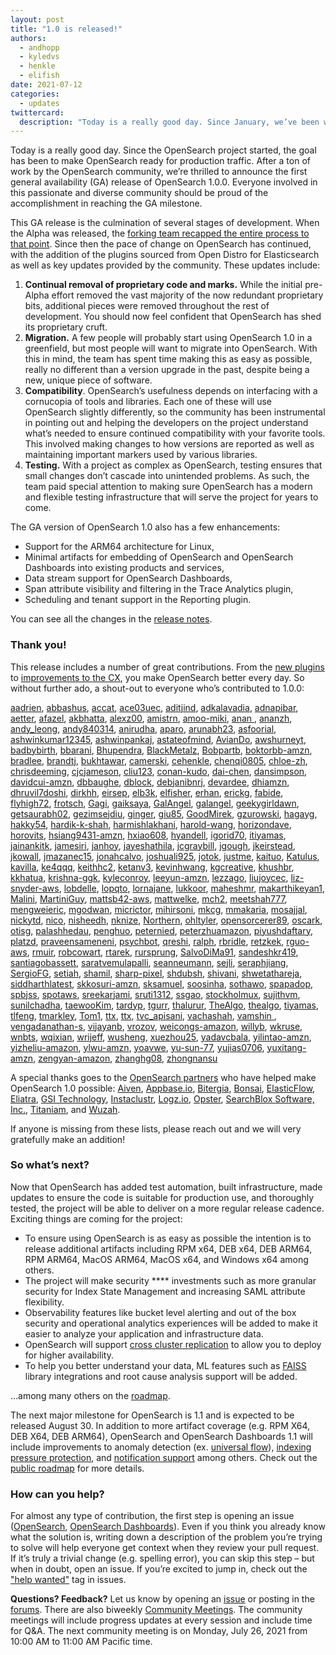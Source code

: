 ```yaml
---
layout: post
title: "1.0 is released!"
authors: 
  - andhopp
  - kyledvs
  - henkle
  - elifish
date: 2021-07-12
categories:
  - updates
twittercard:
  description: "Today is a really good day. Since January, we’ve been working together to build OpenSearch 1.0, and today we’re ecstatic to make our first general availability (GA) release. General availability is a huge milestone for the OpenSearch community because it means that OpenSearch is officially production-ready. We’re so proud to share what our passionate and diverse community has built with the world."
---
```


Today is a really good day. Since the OpenSearch project started, the goal has been to make OpenSearch ready for production traffic. After a ton of work by the OpenSearch community, we’re thrilled to announce the first general availability (GA) release of OpenSearch 1.0.0. Everyone involved in this passionate and diverse community should be proud of the accomplishment in reaching the GA milestone.

This GA release is the culmination of several stages of development. When the Alpha was released, the [forking team recapped the entire process to that point](https://discuss.opendistrocommunity.dev/t/preparing-opensearch-and-opensearch-dashboards-for-release/5567).  Since then the pace of change on OpenSearch has continued, with the addition of the plugins sourced from Open Distro for Elasticsearch as well as key updates provided by the community.  These updates include:

1. **Continual removal of proprietary code and marks.** While the initial pre-Alpha effort removed the vast majority of the now redundant proprietary bits, additional pieces were removed throughout the rest of development. You should now feel confident that OpenSearch has shed its proprietary cruft.
2. **Migration.** A few people will probably start using OpenSearch 1.0 in a greenfield, but most people will want to migrate into OpenSearch. With this in mind, the team has spent time making this as easy as possible, really no different than a version upgrade in the past, despite being a new, unique piece of software.
3. **Compatibility**. OpenSearch’s usefulness depends on interfacing with a cornucopia of tools and libraries. Each one of these will use OpenSearch slightly differently, so the community has been instrumental in pointing out and helping the developers on the project understand what’s needed to ensure continued compatibility with your favorite tools. This involved making changes to how versions are reported as well as maintaining important markers used by various libraries.
4. **Testing.** With a project as complex as OpenSearch, testing ensures that small changes don’t cascade into unintended problems. As such, the team paid special attention to making sure OpenSearch has a modern and flexible testing infrastructure that will serve the project for years to come. 

The GA version of OpenSearch 1.0 also has a few enhancements:

* Support for the ARM64 architecture for Linux,
* Minimal artifacts for embedding of OpenSearch and OpenSearch Dashboards into existing products and services,
* Data stream support for OpenSearch Dashboards,
* Span attribute visibility and filtering in the Trace Analytics plugin,
* Scheduling and tenant support in the Reporting plugin.

You can see all the changes in the [release notes](https://github.com/opensearch-project/opensearch-build/blob/main/release-notes/opensearch-release-notes-1.0.0.md).

### **Thank you!**

This release includes a number of great contributions. From the [new plugins](https://opensearch.org/blog/technical-posts/2021/06/my-first-steps-in-opensearch-plugins/) to [improvements to the CX](https://github.com/opensearch-project/OpenSearch-Dashboards/pull/352), you make OpenSearch better every day. So without further ado, a shout-out to everyone who’s contributed to 1.0.0:  

[aadrien](https://discuss.opendistrocommunity.dev/u/aadrien), [abbashus](https://github.com/abbashus), [accat](https://discuss.opendistrocommunity.dev/u/accat), [ace03uec](https://github.com/ace03uec), [aditjind](https://github.com/aditjind), [adkalavadia](https://discuss.opendistrocommunity.dev/u/adkalavadia), [adnapibar](https://github.com/adnapibar), [aetter](https://github.com/aetter), [afazel](https://github.com/afazel), [akbhatta](https://github.com/akbhatta), [alexz00](https://discuss.opendistrocommunity.dev/u/alexz00), [amistrn](https://github.com/amistrn), [amoo-miki](https://github.com/amoo-miki), [anan ](https://github.com/anan ), [ananzh](https://github.com/ananzh), [andy_leong](https://discuss.opendistrocommunity.dev/u/andy_leong), [andy840314](https://github.com/andy840314), [anirudha](https://github.com/anirudha), [aparo](https://discuss.opendistrocommunity.dev/u/aparo), [arunabh23](https://github.com/arunabh23), [asfoorial](https://discuss.opendistrocommunity.dev/u/asfoorial), [ashwinkumar12345](https://github.com/ashwinkumar12345), [ashwinpankaj](https://github.com/ashwinpankaj), [astateofmind](https://discuss.opendistrocommunity.dev/u/astateofmind), [AvianDo](https://discuss.opendistrocommunity.dev/u/AvianDo), [awshurneyt](https://github.com/awshurneyt), [badbybirth](https://github.com/badbybirth), [bbarani](https://github.com/bbarani), [Bhupendra](https://discuss.opendistrocommunity.dev/u/Bhupendra), [BlackMetalz](https://discuss.opendistrocommunity.dev/u/BlackMetalz), [Bobpartb](https://discuss.opendistrocommunity.dev/u/Bobpartb), [boktorbb-amzn](https://github.com/boktorbb-amzn), [bradlee](https://discuss.opendistrocommunity.dev/u/bradlee), [brandtj](https://discuss.opendistrocommunity.dev/u/brandtj), [bukhtawar](https://github.com/bukhtawar), [camerski](https://github.com/camerski), [cehenkle](https://github.com/cehenkle), [chenqi0805](https://github.com/chenqi0805), [chloe-zh](https://github.com/chloe-zh), [chrisdeeming](https://discuss.opendistrocommunity.dev/u/chrisdeeming), [cjcjameson](https://github.com/cjcjameson), [cliu123](https://github.com/cliu123), [conan-kudo](https://github.com/conan-kudo), [dai-chen](https://github.com/dai-chen), [dansimpson](https://github.com/dansimpson), [davidcui-amzn](https://github.com/davidcui-amzn), [dbbaughe](https://github.com/dbbaughe), [dblock](https://github.com/dblock), [debjanibnrj](https://github.com/debjanibnrj), [devardee](https://github.com/devardee), [dhiamzn](https://github.com/dhiamzn), [dhruvil7doshi](https://discuss.opendistrocommunity.dev/u/dhruvil7doshi), [dirkhh](https://discuss.opendistrocommunity.dev/u/dirkhh), [eirsep](https://github.com/eirsep), [elb3k](https://github.com/elb3k), [elfisher](https://github.com/elfisher), [erhan](https://discuss.opendistrocommunity.dev/u/erhan), [erickg](https://discuss.opendistrocommunity.dev/u/erickg), [fabide](https://discuss.opendistrocommunity.dev/u/fabide), [flyhigh72](https://discuss.opendistrocommunity.dev/u/flyhigh72), [frotsch](https://discuss.opendistrocommunity.dev/u/frotsch), [Gagi](https://discuss.opendistrocommunity.dev/u/Gagi), [gaiksaya](https://github.com/gaiksaya), [GalAngel](https://discuss.opendistrocommunity.dev/u/GalAngel), [galangel](https://github.com/galangel), [geekygirldawn](https://github.com/geekygirldawn), [getsaurabh02](https://github.com/getsaurabh02), [gezimsejdiu](https://github.com/gezimsejdiu), [ginger](https://discuss.opendistrocommunity.dev/u/ginger), [giu85](https://discuss.opendistrocommunity.dev/u/giu85), [GoodMirek](https://discuss.opendistrocommunity.dev/u/GoodMirek), [gzurowski](https://github.com/gzurowski), [hagayg](https://discuss.opendistrocommunity.dev/u/hagayg), [hakky54](https://github.com/hakky54), [hardik-k-shah](https://github.com/hardik-k-shah), [harmishlakhani](https://github.com/harmishlakhani), [harold-wang](https://github.com/harold-wang), [horizondave](https://discuss.opendistrocommunity.dev/u/horizondave), [horovits](https://github.com/horovits), [hsiang9431-amzn](https://github.com/hsiang9431-amzn), [hxiao608](https://github.com/hxiao608), [hyandell](https://github.com/hyandell), [igorid70](https://discuss.opendistrocommunity.dev/u/igorid70), [itiyamas](https://github.com/itiyamas), [jainankitk](https://github.com/jainankitk), [jamesiri](https://github.com/jamesiri), [janhoy](https://discuss.opendistrocommunity.dev/u/janhoy), [jayeshathila](https://github.com/jayeshathila), [jcgraybill](https://github.com/jcgraybill), [jgough](https://github.com/jgough), [jkeirstead](https://discuss.opendistrocommunity.dev/u/jkeirstead), [jkowall](https://github.com/jkowall), [jmazanec15](https://github.com/jmazanec15), [jonahcalvo](https://github.com/jonahcalvo), [joshuali925](https://github.com/joshuali925), [jotok](https://github.com/jotok), [justme](https://discuss.opendistrocommunity.dev/u/justme), [kaituo](https://github.com/kaituo), [Katulus](https://discuss.opendistrocommunity.dev/u/Katulus), [kavilla](https://github.com/kavilla), [ke4qqq](https://discuss.opendistrocommunity.dev/u/ke4qqq), [keithhc2](https://github.com/keithhc2), [ketanv3](https://github.com/ketanv3), [kevinhwang](https://github.com/kevinhwang), [kgcreative](https://github.com/kgcreative), [khushbr](https://github.com/khushbr), [kkhatua](https://github.com/kkhatua), [krishna-ggk](https://github.com/krishna-ggk), [kyleconroy](https://github.com/kyleconroy), [leeyun-amzn](https://github.com/leeyun-amzn), [lezzago](https://github.com/lezzago), [liujoycec](https://github.com/liujoycec), [liz-snyder-aws](https://github.com/liz-snyder-aws), [lobdelle](https://github.com/lobdelle), [lopqto](https://discuss.opendistrocommunity.dev/u/lopqto), [lornajane](https://github.com/lornajane), [lukkoor](https://github.com/lukkoor), [maheshmr](https://discuss.opendistrocommunity.dev/u/maheshmr), [makarthikeyan1](https://github.com/makarthikeyan1), [Malini](https://discuss.opendistrocommunity.dev/u/Malini), [MartiniGuy](https://discuss.opendistrocommunity.dev/u/MartiniGuy), [mattsb42-aws](https://github.com/mattsb42-aws), [mattwelke](https://discuss.opendistrocommunity.dev/u/mattwelke), [mch2](https://github.com/mch2), [meetshah777](https://github.com/meetshah777), [mengweieric](https://github.com/mengweieric), [mgodwan](https://github.com/mgodwan), [micrictor](https://github.com/micrictor), [mihirsoni](https://github.com/mihirsoni), [mkcg](https://github.com/mkcg), [mmakaria](https://github.com/mmakaria), [mosajjal](https://discuss.opendistrocommunity.dev/u/mosajjal), [nickytd](https://discuss.opendistrocommunity.dev/u/nickytd), [nico](https://discuss.opendistrocommunity.dev/u/nico), [nisheedh](https://github.com/nisheedh), [nknize](https://github.com/nknize), [Northern](https://discuss.opendistrocommunity.dev/u/Northern), [ohltyler](https://github.com/ohltyler), [opensorcerer89](https://discuss.opendistrocommunity.dev/u/opensorcerer89), [oscark](https://discuss.opendistrocommunity.dev/u/oscark), [otisg](https://discuss.opendistrocommunity.dev/u/otisg), [palashhedau](https://github.com/palashhedau), [penghuo](https://github.com/penghuo), [peternied](https://github.com/peternied), [peterzhuamazon](https://github.com/peterzhuamazon), [piyushdaftary](https://github.com/piyushdaftary), [platzd](https://github.com/platzd), [praveensameneni](https://github.com/praveensameneni), [psychbot](https://github.com/psychbot), [qreshi](https://github.com/qreshi), [ralph](https://discuss.opendistrocommunity.dev/u/ralph), [rbridle](https://discuss.opendistrocommunity.dev/u/rbridle), [retzkek](https://discuss.opendistrocommunity.dev/u/retzkek), [rguo-aws](https://github.com/rguo-aws), [rmuir](https://github.com/rmuir), [robcowart](https://github.com/robcowart), [rtarek](https://discuss.opendistrocommunity.dev/u/rtarek), [rursprung](https://github.com/rursprung), [SalvoDiMa91](https://discuss.opendistrocommunity.dev/u/SalvoDiMa91), [sandeshkr419](https://github.com/sandeshkr419), [santiagobassett](https://discuss.opendistrocommunity.dev/u/santiagobassett), [saratvemulapalli](https://github.com/saratvemulapalli), [seanneumann](https://github.com/seanneumann), [sejli](https://github.com/sejli), [seraphjiang](https://github.com/seraphjiang), [SergioFG](https://discuss.opendistrocommunity.dev/u/SergioFG), [setiah](https://github.com/setiah), [shamil](https://discuss.opendistrocommunity.dev/u/shamil), [sharp-pixel](https://github.com/sharp-pixel), [shdubsh](https://github.com/shdubsh), [shivani](https://discuss.opendistrocommunity.dev/u/shivani), [shwetathareja](https://github.com/shwetathareja), [siddharthlatest](https://discuss.opendistrocommunity.dev/u/siddharthlatest), [skkosuri-amzn](https://github.com/skkosuri-amzn), [sksamuel](https://discuss.opendistrocommunity.dev/u/sksamuel), [soosinha](https://github.com/soosinha), [sothawo](https://discuss.opendistrocommunity.dev/u/sothawo), [spapadop](https://discuss.opendistrocommunity.dev/u/spapadop), [spbjss](https://github.com/spbjss), [spotaws](https://github.com/spotaws), [sreekarjami](https://github.com/sreekarjami), [sruti1312](https://github.com/sruti1312), [ssgao](https://github.com/ssgao), [stockholmux](https://github.com/stockholmux), [sujithvm](https://github.com/sujithvm), [sunilchadha](https://discuss.opendistrocommunity.dev/u/sunilchadha), [taewooKim](https://discuss.opendistrocommunity.dev/u/taewooKim), [tardyp](https://discuss.opendistrocommunity.dev/u/tardyp), [tgurr](https://github.com/tgurr), [thalurur](https://github.com/thalurur), [TheAlgo](https://discuss.opendistrocommunity.dev/u/TheAlgo), [thealgo](https://github.com/thealgo), [tiyamas](https://github.com/tiyamas), [tlfeng](https://github.com/tlfeng), [tmarkley](https://github.com/tmarkley), [Tom1](https://discuss.opendistrocommunity.dev/u/Tom1), [ttx](https://discuss.opendistrocommunity.dev/u/ttx), [ttx](https://discuss.opendistrocommunity.dev/u/ttx), [tvc_apisani](https://discuss.opendistrocommunity.dev/u/tvc_apisani), [vachashah](https://github.com/vachashah), [vamshin ](https://github.com/vamshin ), [vengadanathan-s](https://github.com/vengadanathan-s), [vijayanb](https://github.com/vijayanb), [vrozov](https://github.com/vrozov), [weicongs-amazon](https://github.com/weicongs-amazon), [willyb](https://discuss.opendistrocommunity.dev/u/willyb), [wkruse](https://github.com/wkruse), [wnbts](https://github.com/wnbts), [wqixian](https://github.com/wqixian), [wrijeff](https://github.com/wrijeff), [wusheng](https://discuss.opendistrocommunity.dev/u/wusheng), [xuezhou25](https://github.com/xuezhou25), [yadavcbala](https://github.com/yadavcbala), [yilintao-amzn](https://github.com/yilintao-amzn), [yizheliu-amazon](https://github.com/yizheliu-amazon), [ylwu-amzn](https://github.com/ylwu-amzn), [yoavwe](https://github.com/yoavwe), [yu-sun-77](https://github.com/yu-sun-77), [yujias0706](https://github.com/yujias0706), [yuxitang-amzn](https://github.com/yuxitang-amzn), [zengyan-amazon](https://github.com/zengyan-amazon), [zhanghg08](https://github.com/zhanghg08), [zhongnansu](https://github.com/zhongnans)

A special thanks goes to the [OpenSearch partners](https://opensearch.org/partners/) who have helped make OpenSearch 1.0 possible: [Aiven](https://aiven.io/), [Appbase.io](http://appbase.io/), [Bitergia](https://bitergia.com/), [Bonsai](https://bonsai.io/), [ElasticFlow](https://www.elastiflow.com/), [Eliatra](https://eliatra.com/), [GSI Technology](https://www.gsitechnology.com/apu), [Instaclustr](https://www.instaclustr.com/), [Logz.io](https://logz.io/), [Opster](https://opster.com/), [SearchBlox Software, Inc.](https://www.searchblox.com/products/enterprise-search/), [Titaniam](https://www.titaniamlabs.com/), and [Wuzah](https://wazuh.com/).

If anyone is missing from these lists, please reach out and we will very gratefully make an addition!

### **So what’s next?**

Now that OpenSearch has added test automation, built infrastructure, made updates to ensure the code is suitable for production use, and thoroughly tested, the project will be able to deliver on a more regular release cadence. Exciting things are coming for the project:

* To ensure using OpenSearch is as easy as possible the intention is to release additional artifacts including RPM x64, DEB x64, DEB ARM64, RPM ARM64, MacOS ARM64, MacOS x64, and Windows x64 among others.
* The project will make security **** investments such as more granular security for Index State Management and increasing SAML attribute flexibility.
* Observability features like bucket level alerting and out of the box security and operational analytics experiences will be added to make it easier to analyze your application and infrastructure data.
* OpenSearch will support [cross cluster replication](https://github.com/opensearch-project/cross-cluster-replication/issues/1) to allow you to deploy for higher availability. 
* To help you better understand your data, ML features such as [FAISS](https://github.com/opendistro-for-elasticsearch/k-NN/issues/225) library integrations and root cause analysis support will be added. 

...among many others on the [roadmap](https://github.com/orgs/opensearch-project/projects/1). 

The next major milestone for OpenSearch is 1.1 and is expected to be released August 30. In addition to more artifact coverage (e.g. RPM X64, DEB X64, DEB ARM64), OpenSearch and OpenSearch Dashboards 1.1 will include improvements to anomaly detection (ex. [universal flow](https://github.com/opendistro-for-elasticsearch/anomaly-detection/issues/380)), [indexing pressure protection](https://github.com/opensearch-project/OpenSearch/issues/478), and [notification support](https://github.com/opensearch-project/notifications/issues/181) among others. Check out the [public roadmap](https://github.com/orgs/opensearch-project/projects/1) for more details.

### **How can you help?**

For almost any type of contribution, the first step is opening an issue ([OpenSearch](https://github.com/opensearch-project/OpenSearch/issues), [OpenSearch Dashboards](https://github.com/opensearch-project/OpenSearch-Dashboards/issues)). Even if you think you already know what the solution is, writing down a description of the problem you’re trying to solve will help everyone get context when they review your pull request. If it’s truly a trivial change (e.g. spelling error), you can skip this step – but when in doubt, open an issue. If you’re excited to jump in, check out the ["help wanted"](https://github.com/opensearch-project/OpenSearch/issues?q=is%3Aissue+is%3Aopen+label%3A%22help+wanted%22) tag in issues.

**Questions? Feedback?**
Let us know by opening an [issue](https://github.com/opensearch-project/OpenSearch/issues) or posting in the [forums](https://discuss.opendistrocommunity.dev/). There are also biweekly [Community Meetings](https://www.meetup.com/Open-Distro-for-Elasticsearch-Meetup-Group/). The community meetings will include progress updates at every session and include time for Q&A. The next community meeting is on Monday, July 26, 2021 from 10:00 AM to 11:00 AM Pacific time.
